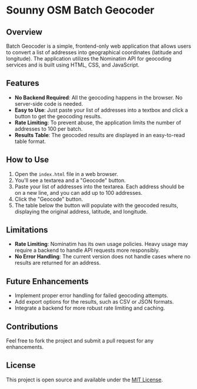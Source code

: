 # Sounny OSM Batch Geocoder

## Overview

Batch Geocoder is a simple, frontend-only web application that allows users to convert a list of addresses into geographical coordinates (latitude and longitude). The application utilizes the Nominatim API for geocoding services and is built using HTML, CSS, and JavaScript.

## Features

- **No Backend Required**: All the geocoding happens in the browser. No server-side code is needed.
- **Easy to Use**: Just paste your list of addresses into a textbox and click a button to get the geocoding results.
- **Rate Limiting**: To prevent abuse, the application limits the number of addresses to 100 per batch.
- **Results Table**: The geocoded results are displayed in an easy-to-read table format.

## How to Use

1. Open the `index.html` file in a web browser.
2. You'll see a textarea and a "Geocode" button.
3. Paste your list of addresses into the textarea. Each address should be on a new line, and you can add up to 100 addresses.
4. Click the "Geocode" button.
5. The table below the button will populate with the geocoded results, displaying the original address, latitude, and longitude.

## Limitations

- **Rate Limiting**: Nominatim has its own usage policies. Heavy usage may require a backend to handle API requests more responsibly.
- **No Error Handling**: The current version does not handle cases where no results are returned for an address.

## Future Enhancements

- Implement proper error handling for failed geocoding attempts.
- Add export options for the results, such as CSV or JSON formats.
- Integrate a backend for more robust rate limiting and caching.

## Contributions

Feel free to fork the project and submit a pull request for any enhancements.

## License

This project is open source and available under the [MIT License](LICENSE).
